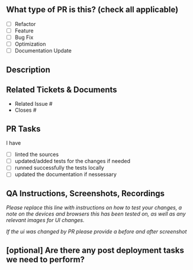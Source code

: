 <!--
     For Work In Progress Pull Requests, please use the Draft PR feature,
     see https://github.blog/2019-02-14-introducing-draft-pull-requests/ for further details.

     For a timely review/response, please avoid force-pushing additional
     commits if your PR already received reviews or comments.

     Before submitting a Pull Request, please ensure you've done the following:

     - Create small PRs. In most cases this will be possible.
     - Provide tests for your changes.
     - Use commitizen standard conformant commit messages.
     - Update any related documentation and include any relevant screenshots.
-->

## What type of PR is this? (check all applicable)

- [ ] Refactor
- [ ] Feature
- [ ] Bug Fix
- [ ] Optimization
- [ ] Documentation Update

## Description

## Related Tickets & Documents

- Related Issue #
- Closes #

## PR Tasks

I have

- [ ] linted the sources
- [ ] updated/added tests for the changes if needed
- [ ] runned successfully the tests locally
- [ ] updated the documentation if nessessary

## QA Instructions, Screenshots, Recordings

_Please replace this line with instructions on how to test your changes, a note
on the devices and browsers this has been tested on, as well as any relevant
images for UI changes._

_If the ui was changed by PR please provide a before and after screenshot_

## [optional] Are there any post deployment tasks we need to perform?
